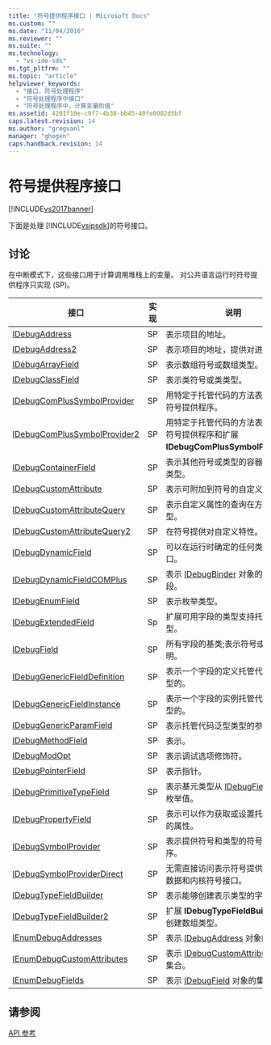 ```yaml
---
title: "符号提供程序接口 | Microsoft Docs"
ms.custom: ""
ms.date: "11/04/2016"
ms.reviewer: ""
ms.suite: ""
ms.technology: 
  - "vs-ide-sdk"
ms.tgt_pltfrm: ""
ms.topic: "article"
helpviewer_keywords: 
  - "接口，符号处理程序"
  - "符号处理程序中接口"
  - "符号处理程序中，计算变量的值"
ms.assetid: 4201f10e-c9f7-4b38-bb45-40fe0082d5bf
caps.latest.revision: 14
ms.author: "gregvanl"
manager: "ghogen"
caps.handback.revision: 14
---
```

# 符号提供程序接口
[!INCLUDE[vs2017banner](../../../code-quality/includes/vs2017banner.md)]

下面是处理 [!INCLUDE[vsipsdk](../../../extensibility/includes/vsipsdk_md.md)]的符号接口。  
  
## 讨论  
 在中断模式下，这些接口用于计算调用堆栈上的变量。  对公共语言运行时符号提供程序只实现 \(SP\)。  
  
|接口|实现|说明|  
|--------|--------|--------|  
|[IDebugAddress](../../../extensibility/debugger/reference/idebugaddress.md)|SP|表示项目的地址。|  
|[IDebugAddress2](../../../extensibility/debugger/reference/idebugaddress2.md)|SP|表示项目的地址，提供对进程 ID.|  
|[IDebugArrayField](../../../extensibility/debugger/reference/idebugarrayfield.md)|SP|表示数组符号或数组类型。|  
|[IDebugClassField](../../../extensibility/debugger/reference/idebugclassfield.md)|SP|表示类符号或类类型。|  
|[IDebugComPlusSymbolProvider](../../../extensibility/debugger/reference/idebugcomplussymbolprovider.md)|SP|用特定于托管代码的方法表示 COM\+ 符号提供程序。|  
|[IDebugComPlusSymbolProvider2](../../../extensibility/debugger/reference/idebugcomplussymbolprovider2.md)|SP|用特定于托管代码的方法表示 COM\+ 符号提供程序和扩展 **IDebugComPlusSymbolProvider**。|  
|[IDebugContainerField](../../../extensibility/debugger/reference/idebugcontainerfield.md)|SP|表示其他符号或类型的容器的符号或类型。|  
|[IDebugCustomAttribute](../../../extensibility/debugger/reference/idebugcustomattribute.md)|SP|表示可附加到符号的自定义特性。|  
|[IDebugCustomAttributeQuery](../../../extensibility/debugger/reference/idebugcustomattributequery.md)|SP|表示自定义属性的查询在方法或类型。|  
|[IDebugCustomAttributeQuery2](../../../extensibility/debugger/reference/idebugcustomattributequery2.md)|SP|在符号提供对自定义特性。|  
|[IDebugDynamicField](../../../extensibility/debugger/reference/idebugdynamicfield.md)|SP|可以在运行时确定的任何类型的基接口。|  
|[IDebugDynamicFieldCOMPlus](../../../extensibility/debugger/reference/idebugdynamicfieldcomplus.md)|SP|表示 [IDebugBinder](../../../extensibility/debugger/reference/idebugbinder.md) 对象的动态字段。|  
|[IDebugEnumField](../../../extensibility/debugger/reference/idebugenumfield.md)|SP|表示枚举类型。|  
|[IDebugExtendedField](../../../extensibility/debugger/reference/idebugextendedfield.md)|Sp|扩展可用字段的类型支持托管代码型。|  
|[IDebugField](../../../extensibility/debugger/reference/idebugfield.md)|SP|所有字段的基类;表示符号或类型的声明。|  
|[IDebugGenericFieldDefinition](../../../extensibility/debugger/reference/idebuggenericfielddefinition.md)|SP|表示一个字段的定义托管代码泛型类型的。|  
|[IDebugGenericFieldInstance](../../../extensibility/debugger/reference/idebuggenericfieldinstance.md)|SP|表示一个字段的实例托管代码泛型类型的。|  
|[IDebugGenericParamField](../../../extensibility/debugger/reference/idebuggenericparamfield.md)|SP|表示托管代码泛型类型的参数。|  
|[IDebugMethodField](../../../extensibility/debugger/reference/idebugmethodfield.md)|SP|表示。|  
|[IDebugModOpt](../../../extensibility/debugger/reference/idebugmodopt.md)|SP|表示调试选项修饰符。|  
|[IDebugPointerField](../../../extensibility/debugger/reference/idebugpointerfield.md)|SP|表示指针。|  
|[IDebugPrimitiveTypeField](../../../extensibility/debugger/reference/idebugprimitivetypefield.md)|SP|表示基元类型从 [IDebugField](../../../extensibility/debugger/reference/idebugfield.md) 接口的枚举值。|  
|[IDebugPropertyField](../../../extensibility/debugger/reference/idebugpropertyfield.md)|SP|表示可以作为获取或设置托管代码类的属性。|  
|[IDebugSymbolProvider](../../../extensibility/debugger/reference/idebugsymbolprovider.md)|SP|表示提供符号和类型的符号提供程序。|  
|[IDebugSymbolProviderDirect](../../../extensibility/debugger/reference/idebugsymbolproviderdirect.md)|SP|无需直接访问表示符号提供程序将元数据和内核符号接口。|  
|[IDebugTypeFieldBuilder](../../../extensibility/debugger/reference/idebugtypefieldbuilder.md)|SP|表示能够创建表示类型的字段。|  
|[IDebugTypeFieldBuilder2](../../../extensibility/debugger/reference/idebugtypefieldbuilder2.md)|SP|扩展 **IDebugTypeFieldBuilder** 可以创建数组类型。|  
|[IEnumDebugAddresses](../../../extensibility/debugger/reference/ienumdebugaddresses.md)|SP|表示 [IDebugAddress](../../../extensibility/debugger/reference/idebugaddress.md) 对象的集合。|  
|[IEnumDebugCustomAttributes](../../../extensibility/debugger/reference/ienumdebugcustomattributes.md)|SP|表示 [IDebugCustomAttribute](../../../extensibility/debugger/reference/idebugcustomattribute.md) 对象的集合。|  
|[IEnumDebugFields](../../../extensibility/debugger/reference/ienumdebugfields.md)|SP|表示 [IDebugField](../../../extensibility/debugger/reference/idebugfield.md) 对象的集合。|  
  
## 请参阅  
 [API 参考](../../../extensibility/debugger/reference/api-reference-visual-studio-debugging.md)